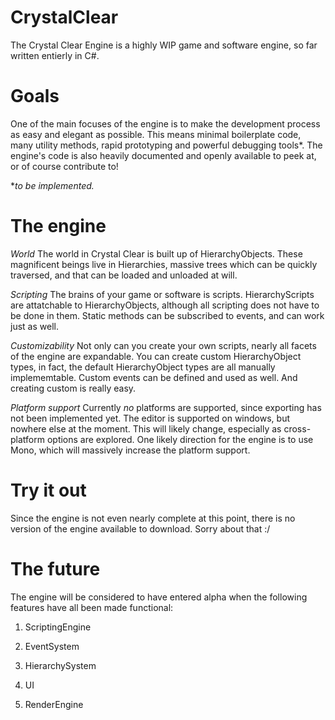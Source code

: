 # CrystalClear
The Crystal Clear Engine is a highly WIP game and software engine, so far written entierly in C#.

# Goals
One of the main focuses of the engine is to make the development process as easy and elegant as possible. This means minimal boilerplate code, many utility methods, rapid prototyping and powerful debugging tools*. The engine's code is also heavily documented and openly available to peek at, or of course contribute to!

**to be implemented.*

# The engine
*World*
The world in Crystal Clear is built up of HierarchyObjects. These magnificent beings live in Hierarchies, massive trees which can be quickly traversed, and that can be loaded and unloaded at will.

*Scripting*
The brains of your game or software is scripts. HierarchyScripts are attatchable to HierarchyObjects, although all scripting does not have to be done in them. Static methods can be subscribed to events, and can work just as well.

*Customizability*
Not only can you create your own scripts, nearly all facets of the engine are expandable. You can create custom HierarchyObject types, in fact, the default HierarchyObject types are all manually implememtable. Custom events can be defined and used as well. And creating custom is really easy.

*Platform support*
Currently *no* platforms are supported, since exporting has not been implemented yet. The editor is supported on windows, but nowhere else at the moment. This will likely change, especially as cross-platform options are explored. One likely direction for the engine is to use Mono, which will massively increase the platform support.

# Try it out
Since the engine is not even nearly complete at this point, there is no version of the engine available to download. Sorry about that :/

# The future
The engine will be considered to have entered alpha when the following features have all been made functional:

1. ScriptingEngine

2. EventSystem

3. HierarchySystem

4. UI

5. RenderEngine
